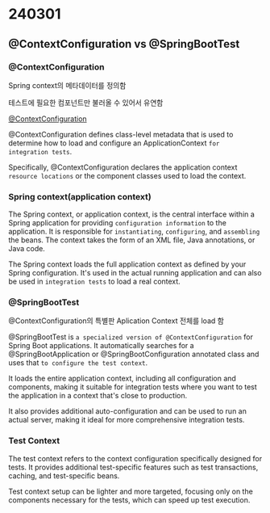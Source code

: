 # 240301

## @ContextConfiguration vs @SpringBootTest

### @ContextConfiguration

Spring context의 메타데이터를 정의함

테스트에 필요한 컴포넌트만 불러올 수 있어서 유연함

[@ContextConfiguration](https://docs.spring.io/spring-framework/reference/testing/annotations/integration-spring/annotation-contextconfiguration.html)

@ContextConfiguration defines class-level metadata that is used to determine how to load and configure an ApplicationContext `for integration tests`.

Specifically, @ContextConfiguration declares the application context `resource locations` or the component classes used to load the context.

### Spring context(application context)

The Spring context, or application context, is the central interface within a Spring application for providing `configuration information` to the application. It is responsible for `instantiating`, `configuring`, and `assembling` the beans. The context takes the form of an XML file, Java annotations, or Java code.

The Spring context loads the full application context as defined by your Spring configuration. It's used in the actual running application and can also be used in `integration tests` to load a real context.

### @SpringBootTest

@ContextConfiguration의 특별판 Aplication Context 전체를 load 함

@SpringBootTest is `a specialized version of @ContextConfiguration` for Spring Boot applications. It automatically searches for a @SpringBootApplication or @SpringBootConfiguration annotated class and uses that `to configure the test context`.

It loads the entire application context, including all configuration and components, making it suitable for integration tests where you want to test the application in a context that's close to production.

It also provides additional auto-configuration and can be used to run an actual server, making it ideal for more comprehensive integration tests.

### Test Context

The test context refers to the context configuration specifically designed for tests. It provides additional test-specific features such as test transactions, caching, and test-specific beans.

Test context setup can be lighter and more targeted, focusing only on the components necessary for the tests, which can speed up test execution.